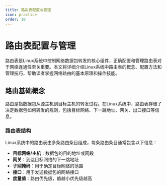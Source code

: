 ```yaml
---
title: 路由表配置与管理
icon: practice
order: 10
---
```


# 路由表配置与管理

路由表是Linux系统中控制网络数据包转发的核心组件，正确配置和管理路由表对于网络连通性至关重要。本文将详细介绍Linux系统中路由表的概念、配置方法和管理技巧，帮助读者掌握网络路由的基本原理和操作技能。

## 路由基础概念

路由是指数据包从源主机到目标主机的转发过程。在Linux系统中，路由表存储了决定数据包如何转发的规则，包括目标网络、下一跳地址、网关、出口接口等信息。

### 路由表结构

Linux系统中的路由表由多条路由条目组成，每条路由条目通常包含以下信息：

- **目标网络/主机**：数据包的目的地址或网段
- **网关**：到达目标网络的下一跳地址
- **子网掩码**：用于确定目标网络的范围
- **接口**：用于发送数据包的网络接口
- **度量值**：路由优先级，值越小优先级越高
